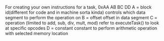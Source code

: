 For creating your own instructions for a task, 
0xAA AB BC DD
A = block id(different for code and in machine sorta kinda)
 controls which data segment to perform the operation on
B = offset
 offset in data segment
C = operation (limited to add, sub, div, mult, mod)
 refer to executeTask() to look at specific opcodes
D = constant
 constant to perform arithmetic operation with selected memory location
